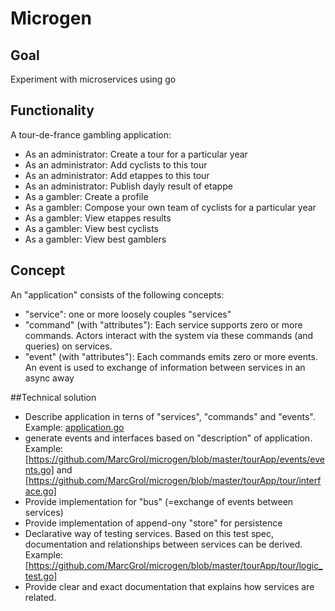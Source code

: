 # Microgen

## Goal
Experiment with microservices using go

## Functionality
A tour-de-france gambling application:
- As an administrator: Create a tour for a particular year
- As an administrator: Add cyclists to this tour
- As an administrator: Add etappes to this tour
- As an administrator: Publish dayly result of etappe
- As a gambler: Create a profile 
- As a gambler: Compose your own team of cyclists for a particular year
- As a gambler: View etappes results
- As a gambler: View best cyclists
- As a gambler: View best gamblers

## Concept
An "application" consists of the following concepts:
 - "service": one or more loosely couples "services"
 - "command" (with "attributes"): Each service supports zero or more commands. Actors interact with the system via these commands (and queries) on services.
 - "event" (with "attributes"): Each commands emits zero or more events. An event is used to exchange of information between services in an async away

##Technical solution
- Describe application in terns of "services", "commands" and "events". Example: [application.go](../blob/master/c)
- generate events and interfaces based on "description" of application. Example: [https://github.com/MarcGrol/microgen/blob/master/tourApp/events/events.go] and [https://github.com/MarcGrol/microgen/blob/master/tourApp/tour/interface.go]
- Provide implementation for "bus" (=exchange of events between services)
- Provide implementation of append-ony "store" for persistence
- Declarative way of testing services. Based on this test spec, documentation and relationships between services can be derived. Example: [https://github.com/MarcGrol/microgen/blob/master/tourApp/tour/logic_test.go]
- Provide clear and exact documentation that explains how services are related.
